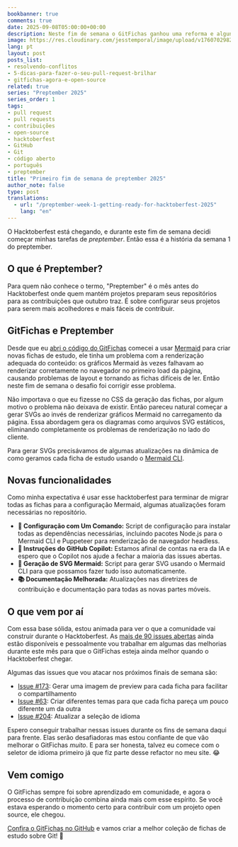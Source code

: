 ```yaml
---
bookbanner: true
comments: true
date: 2025-09-08T05:00:00+00:00
description: Neste fim de semana o GitFichas ganhou uma reforma e alguns bugs foram corrigidos 🚀
image: https://res.cloudinary.com/jesstemporal/image/upload/v1760702982/covers/opensource_p4btht.png
lang: pt
layout: post
posts_list:
- resolvendo-conflitos
- 5-dicas-para-fazer-o-seu-pull-request-brilhar
- gitfichas-agora-e-open-source
related: true
series: "Preptember 2025"
series_order: 1
tags:
- pull request
- pull requests
- contribuições
- open-source
- hacktoberfest
- GitHub
- Git
- código aberto
- português
- preptember
title: "Primeiro fim de semana de preptember 2025"
author_note: false
type: post
translations:
  - url: "/preptember-week-1-getting-ready-for-hacktoberfest-2025"
    lang: "en"
---
```


O Hacktoberfest está chegando, e durante este fim de semana decidi começar minhas tarefas de _preptember_. Então essa é a história da semana 1 do preptember.

## O que é Preptember?

Para quem não conhece o termo, "Preptember" é o mês antes do Hacktoberfest onde quem mantém projetos preparam seus repositórios para as contribuições que outubro traz. É sobre configurar seus projetos para serem mais acolhedores e mais fáceis de contribuir.

## GitFichas e Preptember

Desde que eu [abri o código do GitFichas](https://jtemporal.com/gitfichas-agora-e-open-source/) comecei a usar [Mermaid](https://mermaid.js.org/) para criar novas fichas de estudo, ele tinha um problema com a renderização adequada do conteúdo: os gráficos Mermaid às vezes falhavam ao renderizar corretamente no navegador no primeiro load da página, causando problemas de layout e tornando as fichas difíceis de ler. Então neste fim de semana o desafio foi corrigir esse problema.

Não importava o que eu fizesse no CSS da geração das fichas, por algum motivo o problema não deixava de existir. Então pareceu natural começar a gerar SVGs ao invés de renderizar gráficos Mermaid no carregamento da página. Essa abordagem gera os diagramas como arquivos SVG estáticos, eliminando completamente os problemas de renderização no lado do cliente.

Para gerar SVGs precisávamos de algumas atualizações na dinâmica de como geramos cada ficha de estudo usando o [Mermaid CLI](https://github.com/mermaid-js/mermaid-cli).

## Novas funcionalidades

Como minha expectativa é usar esse hacktoberfest para terminar de migrar todas as fichas para a configuração Mermaid, algumas atualizações foram necessárias no repositório.

- **🚀 Configuração com Um Comando:** Script de configuração para instalar todas as dependências necessárias, incluindo pacotes Node.js para o Mermaid CLI e Puppeteer para renderização de navegador headless.
- **🤖 Instruções do GitHub Copilot:** Estamos afinal de contas na era da IA e espero que o Copilot nos ajude a fechar a maioria das issues abertas.
- **🎨 Geração de SVG Mermaid:** Script para gerar SVG usando o Mermaid CLI para que possamos fazer tudo isso automaticamente.
- **📚 Documentação Melhorada:** Atualizações nas diretrizes de contribuição e documentação para todas as novas partes móveis.

## O que vem por aí

Com essa base sólida, estou animada para ver o que a comunidade vai construir durante o Hacktoberfest. As [mais de 90 issues abertas](https://github.com/jtemporal/gitfichas/issues) ainda estão disponíveis e pessoalmente vou trabalhar em algumas das melhorias durante este mês para que o GitFichas esteja ainda melhor quando o Hacktoberfest chegar.

Algumas das issues que vou atacar nos próximos finais de semana são:

- [Issue #173](https://github.com/jtemporal/gitfichas/issues/173): Gerar uma imagem de preview para cada ficha para facilitar o compartilhamento
- [Issue #63](https://github.com/jtemporal/gitfichas/issues/63): Criar diferentes temas para que cada ficha pareça um pouco diferente um da outra
- [Issue #204](https://github.com/jtemporal/gitfichas/issues/204): Atualizar a seleção de idioma

Espero conseguir trabalhar nessas issues durante os fins de semana daqui para frente. Elas serão desafiadoras mas estou confiante de que vão melhorar o GitFichas _muito_. E para ser honesta, talvez eu comece com o seletor de idioma primeiro já que fiz parte desse refactor no meu site. 😂

## Vem comigo

O GitFichas sempre foi sobre aprendizado em comunidade, e agora o processo de contribuição combina ainda mais com esse espírito. Se você estava esperando o momento certo para contribuir com um projeto open source, ele chegou.

[Confira o GitFichas no GitHub](https://github.com/jtemporal/gitfichas) e vamos criar a melhor coleção de fichas de estudo sobre Git! 🎉